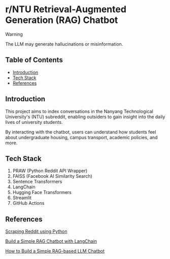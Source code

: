 # r/NTU Retrieval-Augmented Generation (RAG) Chatbot

> [!WARNING]
> The LLM may generate hallucinations or misinformation.

## Table of Contents
- [Introduction](#introduction)
- [Tech Stack](#tech-stack)
- [References](#references)
## Introduction
This project aims to index conversations in the Nanyang Technological University's (NTU) subreddit, enabling outsiders to gain insight into the daily lives of university students.

By interacting with the chatbot, users can understand how students feel about undergraduate housing, campus transport, academic policies, and more.

## Tech Stack
1. PRAW (Python Reddit API Wrapper)
2. FAISS (Facebook AI Similarity Search)
3. Sentence Transformers
4. LangChain
5. Hugging Face Transformers
6. Streamlit
7. GitHub Actions
  
## References
[Scraping Reddit using Python](https://www.geeksforgeeks.org/scraping-reddit-using-python/)

[Build a Simple RAG Chatbot with LangChain](https://medium.com/credera-engineering/build-a-simple-rag-chatbot-with-langchain-b96b233e1b2a)

[How to Build a Simple RAG-based LLM Chatbot](https://medium.com/@turna.fardousi/how-to-build-a-simple-rag-llm-chatbot-47f3fcec8c85)
